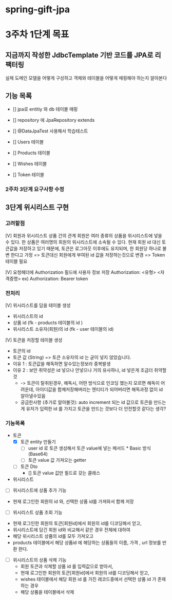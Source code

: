 # spring-gift-jpa


# 3주차 1단계 목표
## 지금까지 작성한 JdbcTemplate 기반 코드를 JPA로 리팩터링
실제 도메인 모델을 어떻게 구성하고 객체와 테이블을 어떻게 매핑해야 하는지 알아본다

## 기능 목록 

- [] jpa로 entitiy 와 db 테이블 매핑 
- [] repository 에 JpaRepository extends

- []  @DataJpaTest 사용해서 학습테스트

- [] Users 테이블 
- [] Products 테이블 
- [] Wishes 테이블 
- [] Token 테이블 


### 2주차 3단계 요구사항 수정

## 3단계 위시리스트 구현

### 고려할점
[V] 회원과 위시리스트 상품 간의 관계
회원은 여러 종류의 상품을 위시리스트에 넣을 수 있다.
한 상품은 여러명의 회원의 위시리스트에 소속될 수 있다.
현재 회원 id 대신 토큰값을 저장하고 있기 때문에, 토큰은 로그아웃 이후에도 유지되며, 한 회원당 하나로 불변 한다고 가정
=> 토큰대신 회원에게 부여된 id 값을 저장하는것으로 변경
=> Token 테이블 필요

[V] 요청헤더에 Authorization 필드에 사용자 정보 저장
Authorization: <유형> <자격증명> ex) Authorization: Bearer token

### 전처리 
[V] 위시리스트를 담을 테이블 생성
* 위시리스트의 id 
* 상품 id (fk - products 테이블의 id )
* 위시리스트 소유자(회원)의 id (fk - user 테이블의 id)

[V] 토큰을 저장할 테이블 생성 
* 토큰의 id
* 토큰 값 (String)
=> 토큰 소유자의 id 는 굳이 넣지 않았습니다.
 * 이유 1 : 토큰값을 해독하면 알수있는정보라 중복발생
 * 이유 2 : 보안 취약성은 id 넣으나 안넣으나 거의 유사하나, id 넣은게 조금더 취약할것
   * -> 토큰이 탈취된경우, 해독시, 어떤 방식으로 인코딩 했는지 모르면 해독이 어려운데, 아이디값을 함께저장해버리는 엔티티가 되어버리면 해독과정 없이 id 알아낼수있음 
   * 궁금한사항 (추가로 알아볼것): auto increment 되는 id 값으로 토큰을 만드는게  유저가 입력한 id 를 가지고 토큰을 만드는 것보다 더 안전할것 같다는 생각? 
 
### 기능목록 
* 토큰 
    - [x] 토큰 entity 만들기
      - [ ] user id 로 토큰 생성해서 토큰 value에 넣는 메서드 
            * Basic 방식 (Base64)
      - [ ] 토큰 value 값 가져오는 getter 

  - [ ] 토큰 Dto
    - [] 토큰 value 값만 필드로 갖는 클래스 

* 위시리스트
- [ ] 위시리스트에 상품 추가 기능
 * 현재 로그인한 회원의 id 와, 선택한 상품 id를 가져와서 함께 저장

- [ ] 위시리스트 상품 조회 기능
 * 현재 로그인한 회원의 토큰[회원id]에서 회원의 id를 디코딩해서 얻고, 
 * 위시리스트에 담긴 회원 id와 비교해서 같은 경우 전체에 대하여
 * 해당 위시리스트 상품의 id를 모두 가져오고
 * products 테이블에서 해당 상품id 에 해당하는 상품들의 이름, 가격 , url 정보를 반환 한다.

- [ ] 위시리스트의 상품 삭제 기능
  * 회원 토큰과 삭제할 상품 id 를 입력값으로 받아서, 
  * 현재 로그인한 회원의 토큰[회원id]에서 회원의 id를 디코딩해서 얻고,
  * wishes 테이블에서 해당 회원 id 를 가진 레코드중에서 선택한 상품 id 가 존재하는 경우
  * 해당 상품을 테이블에서 삭제


